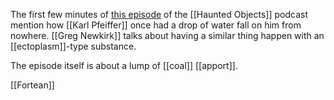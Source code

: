 The first few minutes of [this episode](https://youtu.be/pJ7AMM1c9TY) of the [[Haunted Objects]] podcast mention how [[Karl Pfeiffer]] once had a drop of water fall on him from nowhere. [[Greg Newkirk]] talks about having a similar thing happen with an [[ectoplasm]]-type substance.

The episode itself is about a lump of [[coal]] [[apport]].

[[Fortean]]
